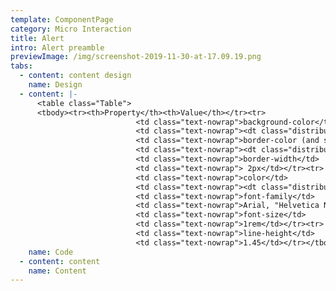 ```yaml
---
template: ComponentPage
category: Micro Interaction
title: Alert
intro: Alert preamble
previewImage: /img/screenshot-2019-11-30-at-17.09.19.png
tabs:
  - content: content design
    name: Design
  - content: |-
      <table class="Table">
      <tbody><tr><th>Property</th><th>Value</th></tr><tr>
                            <td class="text-nowrap">background-color</td>
                            <td class="text-nowrap"><dt class="distribution-title" style="background-color: #fbd5d6"></dt>#fbd5d6</td></tr><tr>
                            <td class="text-nowrap">border-color (and stripes)</td>
                            <td class="text-nowrap"><dt class="distribution-title" style="background-color: #fbcbd2"></dt>#fbcbd2</td></tr><tr>
                            <td class="text-nowrap">border-width</td>
                            <td class="text-nowrap"> 2px</td></tr><tr>
                            <td class="text-nowrap">color</td>
                            <td class="text-nowrap"><dt class="distribution-title" style="background-color: #ad1015"></dt>#ad1015</td></tr><tr>
                            <td class="text-nowrap">font-family</td>
                            <td class="text-nowrap">Arial, "Helvetica Neue", Helvetica, sans-serif</td></tr><tr>
                            <td class="text-nowrap">font-size</td>
                            <td class="text-nowrap">1rem</td></tr><tr>
                            <td class="text-nowrap">line-height</td>
                            <td class="text-nowrap">1.45</td></tr></tbody></table>
    name: Code
  - content: content
    name: Content
---
```


